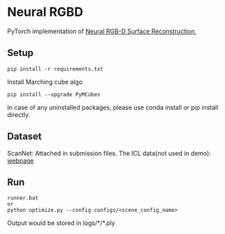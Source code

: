 # Neural RGBD
PyTorch implementation of [Neural RGB-D Surface Reconstruction](https://dazinovic.github.io/neural-rgbd-surface-reconstruction/static/pdf/neural_rgbd_surface_reconstruction.pdf), 

## Setup

```
pip install -r requirements.txt
```

Install Marching cube algo

```
pip install --upgrade PyMCubes
```
In case of any uninstalled packages, please use conda install or pip install directly.
  ## Dataset

ScanNet: Attached in submission files.
The ICL data(not used in demo): [webpage](https://www.doc.ic.ac.uk/~ahanda/VaFRIC/iclnuim.html)

## Run

```
runner.bat
or
python optimize.py --config configs/<scene_config_name>
```

Output would be stored in logs/\*/\*.ply
